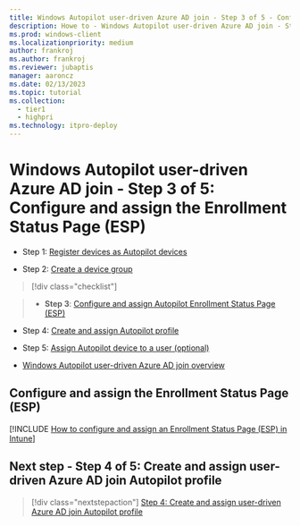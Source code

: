 ```yaml
---
title: Windows Autopilot user-driven Azure AD join - Step 3 of 5 - Configure and assign the Enrollment Status Page (ESP)
description: Howe to - Windows Autopilot user-driven Azure AD join - Step 3 of 5 - Configure and assign the Enrollment Status Page (ESP).
ms.prod: windows-client
ms.localizationpriority: medium
author: frankroj
ms.author: frankroj
ms.reviewer: jubaptis
manager: aaroncz
ms.date: 02/13/2023
ms.topic: tutorial
ms.collection: 
  - tier1
  - highpri
ms.technology: itpro-deploy
---
```


# Windows Autopilot user-driven Azure AD join - Step 3 of 5: Configure and assign the Enrollment Status Page (ESP)

- Step 1: [Register devices as Autopilot devices](autopilot-user-driven-aadj-1-register-device.md)

- Step 2: [Create a device group](autopilot-user-driven-aadj-2-create-device-group.md)

> [!div class="checklist"]

> - **Step 3**: [Configure and assign Autopilot Enrollment Status Page (ESP)](autopilot-user-driven-aadj-3-configure-and-assign-esp.md)

- Step 4: [Create and assign Autopilot profile](autopilot-user-driven-aadj-4-create-and-assign-autopilot-profile.md)

- Step 5: [Assign Autopilot device to a user (optional)](autopilot-user-driven-aadj-5-assign-autopilot-device-to-user.md)

- [Windows Autopilot user-driven Azure AD join overview](autopilot-user-driven-aadj-workflow.md)

## Configure and assign the Enrollment Status Page (ESP)

[!INCLUDE [How to configure and assign an Enrollment Status Page (ESP) in Intune](includes/configure-and-assign-esp.md)]

## Next step - Step 4 of 5: Create and assign user-driven Azure AD join Autopilot profile

> [!div class="nextstepaction"]
> [Step 4: Create and assign user-driven Azure AD join Autopilot profile](autopilot-user-driven-aadj-4-create-and-assign-autopilot-profile.md)

<!--
## Previous step - Step 2 of 5: Create a device group

> [!div class="nextstepaction"]
> [Step 2: Create a device group](autopilot-user-driven-aadj-2-create-device-group.md)

## Back to Windows Autopilot user-driven Azure AD join overview

> [!div class="nextstepaction"]
> [Windows Autopilot user-driven Azure AD join overview](autopilot-user-driven-aadj-workflow.md)
-->

